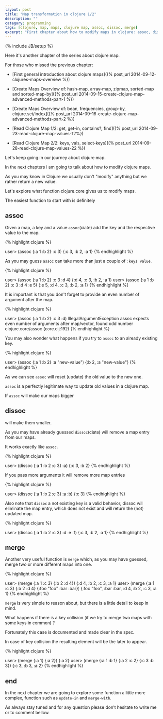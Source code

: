 ```yaml
---
layout: post
title: "Map transformation in clojure 1/2"
description: ""
category: programming
tags: [clojure, map, maps, clojure map, assoc, dissoc, merge]
excerpt: "First chapter about how to modify maps in clojure: assoc, dissoc and merge" 
---
```

{% include JB/setup %}

Here it's another chapter of the series about clojure map.

For those who missed the previous chapter:


*   [First general introduction about clojure maps]({% post_url 2014-09-12-clojures-maps-overview %})

*   [Create Maps Overview of: hash-map, array-map, zipmap, sorted-map and sorted-map-by]({% post_url 2014-09-15-create-clojure-map-advanced-methods-part-1 %})

*   [Create Maps Overview of: bean, frequencies, group-by, clojure.set/index]({% post_url 2014-09-16-create-clojure-map-advanced-methods-part-2 %})

*   [Read Clojure Map 1/2: get, get-in, contains?, find]({% post_url 2014-09-23-read-clojure-map-values-12%})

*   [Read Clojure Map 2/2: keys, vals, select-keys]({% post_url 2014-09-28-read-clojure-map-values-22 %})

Let's keep going in our journey about clojure map.

In the next chapters I am going to talk about how to modify clojure maps.

As you may know in Clojure we usually don't "modify" anything but we rather return a new value.

Let's explore what function clojure.core gives us to modify maps.

The easiest function to start with is definitely

## assoc

Given a map, a key and a value `assoc`(ciate) add the key and the respective value to the map.

{% highlight clojure %}

user> (assoc {:a 1 :b 2} :c 3)
{:c 3, :b 2, :a 1}
{% endhighlight %}

As you may guess `assoc` can take more than just a couple of `:keys value`.

{% highlight clojure %}

user> (assoc {:a 1 :b 2} :c 3 :d 4)
{:d 4, :c 3, :b 2, :a 1}
user> (assoc {:a 1 :b 2} :c 3 :d 4 :e 5)
{:e 5, :d 4, :c 3, :b 2, :a 1}
{% endhighlight %}

It is important is that you don't forget to provide an even number of argument after the map.

{% highlight clojure %}

user> (assoc {:a 1 :b 2} :c 3 :d)
IllegalArgumentException assoc expects even number of arguments after map/vector, found odd number  clojure.core/assoc (core.clj:192)
{% endhighlight %}

You may also wonder what happens if you try to `assoc` to an already existing key.

{% highlight clojure %}

user> (assoc {:a 1 :b 2} :a "new-value")
{:b 2, :a "new-value"}
{% endhighlight %}

As we can see `assoc` will reset (update) the old value to the new one.

`assoc` is a perfectly legitimate way to update old values in a clojure map.

If `assoc` will make our maps bigger

## dissoc

will make them smaller.

As you may have already guessed `dissoc`(ciate) will remove a map entry from our maps.

It works exactly like `assoc`.

{% highlight clojure %}

user> (dissoc {:a 1 :b 2 :c 3} :a)
{:c 3, :b 2}
{% endhighlight %}

If you pass more arguments it will remove more map entries

{% highlight clojure %}

user> (dissoc {:a 1 :b 2 :c 3} :a :b)
{:c 3}
{% endhighlight %}

Also note that `dissoc` a not existing key is a valid behavior, dissoc will eliminate the map entry, which does not exist and will return the (not) updated map.

{% highlight clojure %}

user> (dissoc {:a 1 :b 2 :c 3} :d :e :f)
{:c 3, :b 2, :a 1}
{% endhighlight %}

## merge

Another very useful function is `merge` which, as you may have guessed, merge two or more different maps into one.

{% highlight clojure %}

user> (merge {:a 1 :c 3} {:b 2 :d 4})
{:d 4, :b 2, :c 3, :a 1}
user> (merge {:a 1 :c 3} {:b 2 :d 4} {:foo "foo" :bar :bar})
{:foo "foo", :bar :bar, :d 4, :b 2, :c 3, :a 1}
{% endhighlight %}

`merge` is very simple to reason about, but there is a little detail to keep in mind.

What happens if there is a key collision (if we try to merge two maps with some keys in common) ?

Fortunately this case is documented and made clear in the spec.

In case of key collision the resulting element will be the later to appear.

{% highlight clojure %}

user> (merge {:a 1} {:a 2})
{:a 2}
user> (merge {:a 1 :b 1} {:a 2 :c 2} {:c 3 :b 3})
{:c 3, :b 3, :a 2}
{% endhighlight %}

## end

In the next chapter we are going to explore some function a little more complex, function such as `update-in` and `merge-with`.

As always stay tuned and for any question please don't hesitate to write me or to comment bellow.

